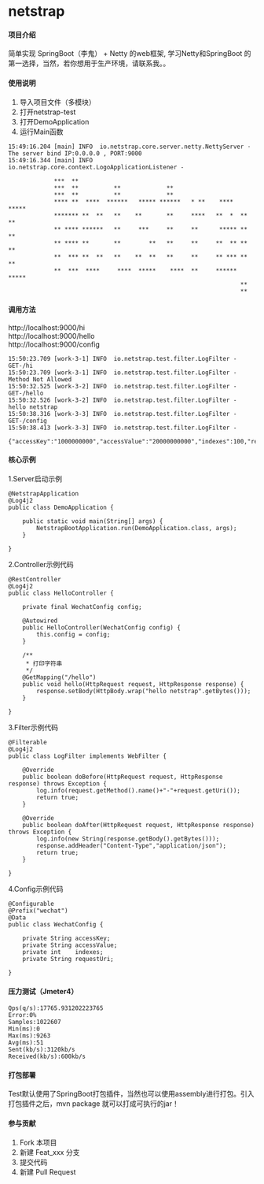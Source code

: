 # netstrap

#### 项目介绍
简单实现 SpringBoot（李鬼） + Netty 的web框架, 学习Netty和SpringBoot 的第一选择，当然，若你想用于生产环境，请联系我。。 


#### 使用说明

1. 导入项目文件（多模块）
2. 打开netstrap-test
3. 打开DemoApplication
4. 运行Main函数

```
15:49:16.204 [main] INFO  io.netstrap.core.server.netty.NettyServer - The server bind IP:0.0.0.0 , PORT:9000
15:49:16.344 [main] INFO  io.netstrap.core.context.LogoApplicationListener - 
                                                                                
             ***  **                                                            
             ***  **          **             **                                 
             ***  **          **             **                                 
             **** **  ****  ******   ***** ******   * **    ****  *****         
             ******* **  **   **    **       **     ****   **  *  **  **        
             ** **** ******   **     ***     **     **      ***** **  **        
             ** **** **       **        **   **     **     **  ** **  **        
             **  *** **  **   **    **  **   **     **     ** *** **  **        
             **  ***  ****     ****  *****    ****  **     ****** *****         
                                                                  **            
                                                                  **
```

#### 调用方法

http://localhost:9000/hi          <br/>
http://localhost:9000/hello       <br/>
http://localhost:9000/config      <br/>

```
15:50:23.709 [work-3-1] INFO  io.netstrap.test.filter.LogFilter - GET-/hi
15:50:23.709 [work-3-1] INFO  io.netstrap.test.filter.LogFilter - Method Not Allowed
15:50:32.525 [work-3-2] INFO  io.netstrap.test.filter.LogFilter - GET-/hello
15:50:32.526 [work-3-2] INFO  io.netstrap.test.filter.LogFilter - hello netstrap
15:50:38.316 [work-3-3] INFO  io.netstrap.test.filter.LogFilter - GET-/config
15:50:38.413 [work-3-3] INFO  io.netstrap.test.filter.LogFilter - 

{"accessKey":"1000000000","accessValue":"20000000000","indexes":100,"requestUri":"http://www.forexample.com"}

```

#### 核心示例

1.Server启动示例

```
@NetstrapApplication
@Log4j2
public class DemoApplication {

    public static void main(String[] args) {
        NetstrapBootApplication.run(DemoApplication.class, args);
    }

}
```

2.Controller示例代码

```
@RestController
@Log4j2
public class HelloController {

    private final WechatConfig config;

    @Autowired
    public HelloController(WechatConfig config) {
        this.config = config;
    }

    /**
     * 打印字符串
     */
    @GetMapping("/hello")
    public void hello(HttpRequest request, HttpResponse response) {
        response.setBody(HttpBody.wrap("hello netstrap".getBytes()));
    }

}
```

3.Filter示例代码
```
@Filterable
@Log4j2
public class LogFilter implements WebFilter {

    @Override
    public boolean doBefore(HttpRequest request, HttpResponse response) throws Exception {
        log.info(request.getMethod().name()+"-"+request.getUri());
        return true;
    }

    @Override
    public boolean doAfter(HttpRequest request, HttpResponse response) throws Exception {
        log.info(new String(response.getBody().getBytes()));
        response.addHeader("Content-Type","application/json");
        return true;
    }

}

```

4.Config示例代码

```
@Configurable
@Prefix("wechat")
@Data
public class WechatConfig {

    private String accessKey;
    private String accessValue;
    private int    indexes;
    private String requestUri;

}

```

#### 压力测试（Jmeter4）

```
Qps(q/s):17765.931202223765
Error:0%
Samples:1022607
Min(ms):0
Max(ms):9263
Avg(ms):51
Sent(kb/s):3120kb/s
Received(kb/s):600kb/s
```

#### 打包部署

Test默认使用了SpringBoot打包插件，当然也可以使用assembly进行打包。引入打包插件之后，mvn package 就可以打成可执行的jar！

#### 参与贡献

1. Fork 本项目
2. 新建 Feat_xxx 分支
3. 提交代码
4. 新建 Pull Request
